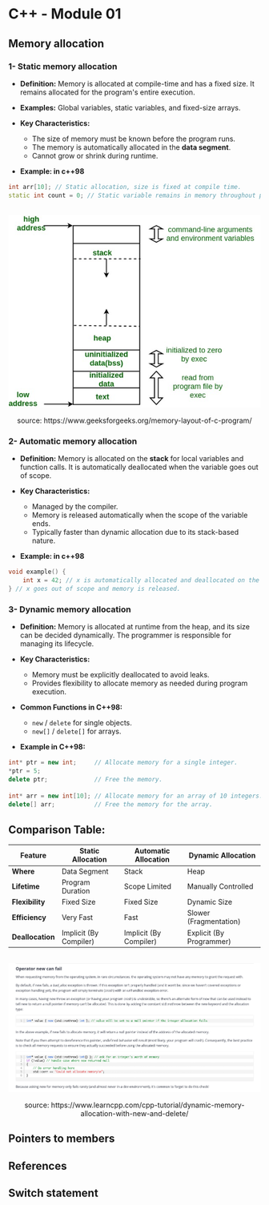 # C++ - Module 01

## Memory allocation

### 1- Static memory allocation
- **Definition:** Memory is allocated at compile-time and has a fixed size. It remains allocated for the program's entire execution.

- **Examples:** Global variables, static variables, and fixed-size arrays.
- **Key Characteristics:**
    - The size of memory must be known before the program runs.
    - The memory is automatically allocated in the **data segment**.
    - Cannot grow or shrink during runtime.

- **Example: in c++98**
```cpp
int arr[10]; // Static allocation, size is fixed at compile time.
static int count = 0; // Static variable remains in memory throughout program.
```

<br>
<div align="center">
    <img src="./media/memoryLayoutC.jpg">
    <p>source: https://www.geeksforgeeks.org/memory-layout-of-c-program/</p>
</div>

### 2- Automatic memory allocation

- **Definition:** Memory is allocated on the **stack** for local variables and function calls. It is automatically deallocated when the variable goes out of scope.

- **Key Characteristics:**
    - Managed by the compiler.
    - Memory is released automatically when the scope of the variable ends.
    - Typically faster than dynamic allocation due to its stack-based nature.

- **Example: in c++98**
```cpp
void example() {
    int x = 42; // x is automatically allocated and deallocated on the stack.
} // x goes out of scope and memory is released.

```

### 3- Dynamic memory allocation

- **Definition:** Memory is allocated at runtime from the heap, and its size can be decided dynamically. The programmer is responsible for managing its lifecycle.

- **Key Characteristics:**
    - Memory must be explicitly deallocated to avoid leaks.
    - Provides flexibility to allocate memory as needed during program execution.

- **Common Functions in C++98:**
    - `new` / `delete` for single objects.
    - `new[]` / `delete[]` for arrays.

- **Example in C++98:**
```cpp
int* ptr = new int;     // Allocate memory for a single integer.
*ptr = 5;
delete ptr;             // Free the memory.

int* arr = new int[10]; // Allocate memory for an array of 10 integers.
delete[] arr;           // Free the memory for the array.
```

## Comparison Table:
| Feature       |	Static Allocation	| Automatic Allocation  |	Dynamic Allocation      |
| ---------     | --------------------- | --------------------- | --------------------      |
| **Where**	        |   Data Segment        |	Stack	            |   Heap                    |
| **Lifetime**	    |   Program Duration    |   Scope Limited	    |   Manually Controlled     |
| **Flexibility**   |	Fixed Size	        |   Fixed Size	        |   Dynamic Size            |
| **Efficiency**    |	Very Fast	        |       Fast            |	Slower (Fragmentation)  |
| **Deallocation**   |	Implicit (By Compiler)|	Implicit (By Compiler)|	Explicit (By Programmer)|

<br>
<div align="center">
    <img src="./media/new_can_fail.png">
    <p>source: https://www.learncpp.com/cpp-tutorial/dynamic-memory-allocation-with-new-and-delete/</p>
</div>

## Pointers to members

## References

## Switch statement